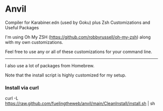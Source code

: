 Anvil
==========

Compiler for Karabiner.edn (used by Goku) plus Zsh Customizations and Useful Packages

I'm using Oh My ZSH (https://github.com/robbyrussell/oh-my-zsh) along with my own customizations.

Feel free to use any or all of these customizations for your command line.

- - -

I also use a lot of packages from Homebrew.

Note that the install script is highly customized for my setup.

### Install via curl

curl -L https://raw.github.com/fuelingtheweb/anvil/main/CleanInstall/install.sh | sh
